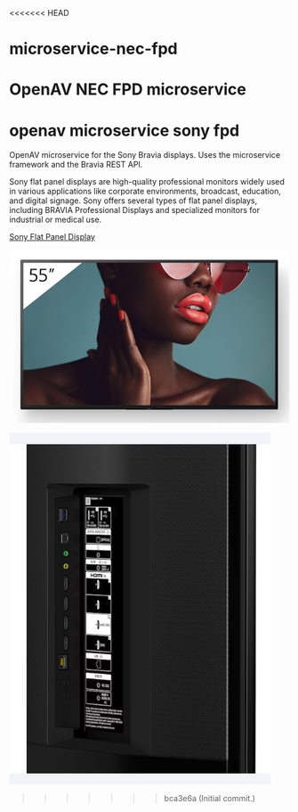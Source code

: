 <<<<<<< HEAD
# microservice-nec-fpd
OpenAV NEC FPD microservice
=======
# openav microservice sony fpd

OpenAV microservice for the Sony Bravia displays.  Uses the microservice framework and the Bravia REST API.

Sony flat panel displays are high-quality professional monitors widely used in various applications like corporate environments, broadcast, education, and digital signage. Sony offers several types of flat panel displays, including BRAVIA Professional Displays and specialized monitors for industrial or medical use.

[Sony Flat Panel Display](https://pro.sony/ue_US/products/pro-displays/fw-55bz40l)

![](https://github.com/Dartmouth-OpenAV/microservice-sony-fpd/blob/main/front.png)

![](https://github.com/Dartmouth-OpenAV/microservice-sony-fpd/blob/main/rear.png)
>>>>>>> bca3e6a (Initial commit.)
